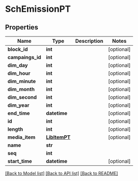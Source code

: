 # SchEmissionPT

## Properties
Name | Type | Description | Notes
------------ | ------------- | ------------- | -------------
**block_id** | **int** |  | [optional] 
**campaings_id** | **int** |  | [optional] 
**dim_day** | **int** |  | [optional] 
**dim_hour** | **int** |  | [optional] 
**dim_minute** | **int** |  | [optional] 
**dim_month** | **int** |  | [optional] 
**dim_second** | **int** |  | [optional] 
**dim_year** | **int** |  | [optional] 
**end_time** | **datetime** |  | [optional] 
**id** | **int** |  | [optional] 
**length** | **int** |  | [optional] 
**media_item** | [**LibItemPT**](LibItemPT.md) |  | [optional] 
**name** | **str** |  | 
**seq** | **int** |  | 
**start_time** | **datetime** |  | [optional] 

[[Back to Model list]](../README.md#documentation-for-models) [[Back to API list]](../README.md#documentation-for-api-endpoints) [[Back to README]](../README.md)


